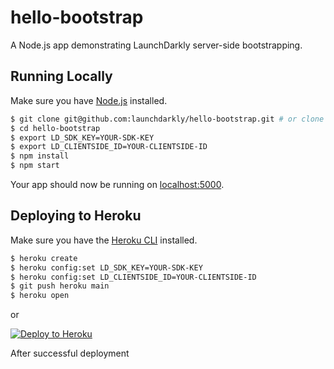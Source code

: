# hello-bootstrap

A Node.js app demonstrating LaunchDarkly server-side bootstrapping.

## Running Locally

Make sure you have [Node.js](http://nodejs.org/) installed.

```sh
$ git clone git@github.com:launchdarkly/hello-bootstrap.git # or clone your own fork
$ cd hello-bootstrap
$ export LD_SDK_KEY=YOUR-SDK-KEY
$ export LD_CLIENTSIDE_ID=YOUR-CLIENTSIDE-ID
$ npm install
$ npm start
```

Your app should now be running on [localhost:5000](http://localhost:5000/).

## Deploying to Heroku

Make sure you have the [Heroku CLI](https://cli.heroku.com/) installed.

```sh
$ heroku create
$ heroku config:set LD_SDK_KEY=YOUR-SDK-KEY
$ heroku config:set LD_CLIENTSIDE_ID=YOUR-CLIENTSIDE-ID
$ git push heroku main
$ heroku open
```
or

[![Deploy to Heroku](https://www.herokucdn.com/deploy/button.png)](https://heroku.com/deploy)

After successful deployment
